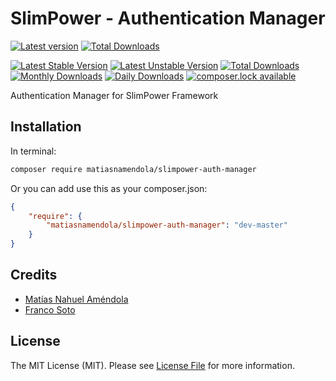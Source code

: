 # SlimPower - Authentication Manager

[![Latest version][ico-version]][link-packagist]
[![Total Downloads][ico-downloads]][link-downloads]

[![Latest Stable Version](https://poser.pugx.org/matiasnamendola/slimpower-auth-manager/version?format=flat-square)](https://packagist.org/packages/matiasnamendola/slimpower-auth-manager) 
[![Latest Unstable Version](https://poser.pugx.org/matiasnamendola/slimpower-auth-manager/v/unstable?format=flat-square)](//packagist.org/packages/matiasnamendola/slimpower-auth-manager) 
[![Total Downloads](https://poser.pugx.org/matiasnamendola/slimpower-auth-manager/downloads?format=flat-square)](https://packagist.org/packages/matiasnamendola/slimpower-auth-manager) 
[![Monthly Downloads](https://poser.pugx.org/matiasnamendola/slimpower-auth-manager/d/monthly?format=flat-square)](https://packagist.org/packages/matiasnamendola/slimpower-auth-manager)
[![Daily Downloads](https://poser.pugx.org/matiasnamendola/slimpower-auth-manager/d/daily?format=flat-square)](https://packagist.org/packages/matiasnamendola/slimpower-auth-manager)
[![composer.lock available](https://poser.pugx.org/matiasnamendola/slimpower-auth-manager/composerlock?format=flat-square)](https://packagist.org/packages/matiasnamendola/slimpower-auth-manager)

Authentication Manager for SlimPower Framework

## Installation

In terminal:

```bash
composer require matiasnamendola/slimpower-auth-manager
```

Or you can add use this as your composer.json:

```json
{
    "require": {
        "matiasnamendola/slimpower-auth-manager": "dev-master"
    }
}
```

## Credits

- [Matías Nahuel Améndola](https://github.com/matiasnamendola)
- [Franco Soto](https://github.com/francosoto)

## License

The MIT License (MIT). Please see [License File](LICENSE.md) for more information.

[ico-version]: https://img.shields.io/packagist/v/MatiasNAmendola/slimpower-auth-manager.svg?style=flat-square
[ico-downloads]: https://img.shields.io/packagist/dt/MatiasNAmendola/slimpower-auth-manager.svg?style=flat-square

[link-packagist]: https://packagist.org/packages/matiasnamendola/slimpower-auth-manager
[link-downloads]: https://packagist.org/packages/matiasnamendola/slimpower-auth-manager
